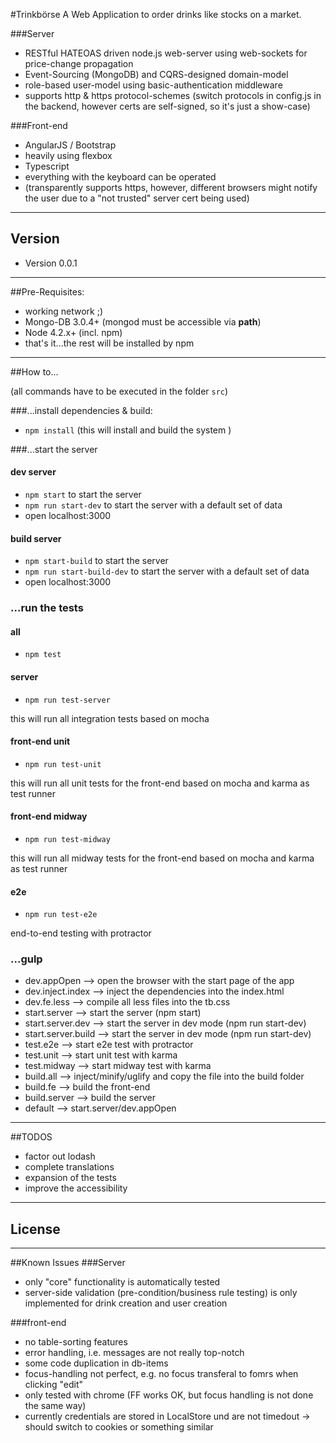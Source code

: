 #Trinkbörse
A Web Application to order drinks like stocks on a market.

###Server
* RESTful HATEOAS driven node.js web-server using web-sockets for price-change propagation
* Event-Sourcing (MongoDB) and CQRS-designed domain-model
* role-based user-model using basic-authentication middleware
* supports http & https protocol-schemes (switch protocols in config.js in the backend, however certs are self-signed, 
so it's just a show-case)

###Front-end
* AngularJS / Bootstrap
* heavily using flexbox
* Typescript
* everything with the keyboard can be operated
* (transparently supports https, however, different browsers might notify the user due to a "not trusted" server cert 
being used)

<hr>

## Version

* Version 0.0.1

<hr>

##Pre-Requisites:
* working network ;)
* Mongo-DB 3.0.4+ (mongod must be accessible via **path**)
* Node 4.2.x+ (incl. npm)
* that's it...the rest will be installed by npm

<hr>

##How to...

(all commands have to be executed in the folder `src`)

###...install dependencies & build:
* `npm install` (this will install and build the system )

###...start the server
#### dev server
* `npm start` to start the server
* `npm run start-dev` to start the server with a default set of data
* open localhost:3000

#### build server
* `npm start-build` to start the server
* `npm run start-build-dev` to start the server with a default set of data
* open localhost:3000 

### ...run the tests
#### all
* `npm test`

#### server
* `npm run test-server` 

this will run all integration tests based on mocha

#### front-end unit
* `npm run test-unit` 

this will run all unit tests for the front-end based on mocha and karma as test runner

#### front-end midway
* `npm run test-midway`

this will run all midway tests for the front-end based on mocha and karma as test runner

#### e2e
* `npm run test-e2e`

end-to-end testing with protractor

### ...gulp

*   dev.appOpen        --> open the browser with the start page of the app
*   dev.inject.index   --> inject the dependencies into the index.html
*   dev.fe.less        --> compile all less files into the tb.css  
*   start.server       --> start the server (npm start)
*   start.server.dev   --> start the server in dev mode (npm run start-dev)
*   start.server.build --> start the server in dev mode (npm run start-dev)
*   test.e2e           --> start e2e test with protractor
*   test.unit          --> start unit test with karma
*   test.midway        --> start midway test with karma
*   build.all          --> inject/minify/uglify and copy the file into the build folder
*   build.fe           --> build the front-end
*   build.server       --> build the server
*   default            --> start.server/dev.appOpen


<hr>

##TODOS
* factor out lodash
* complete translations
* expansion of the tests
* improve the accessibility 

<hr>

## License


<hr>

##Known Issues
###Server
  * only "core" functionality is automatically tested
  * server-side validation (pre-condition/business rule testing) is only implemented for drink creation and user creation 

###front-end
* no table-sorting features
* error handling, i.e. messages are not really top-notch
* some code duplication in db-items
* focus-handling not perfect, e.g. no focus transferal to fomrs when clicking "edit"
* only tested with chrome (FF works OK, but focus handling is not done the same way)
* currently credentials are stored in LocalStore und are not timedout -> should switch to cookies or something similar